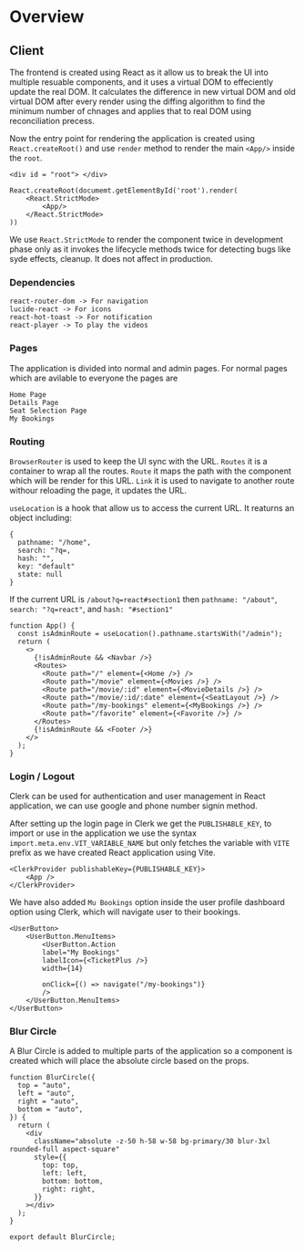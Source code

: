 # Overview



## Client

The frontend is created using React as it allow us to break the UI into multiple resuable components, and it uses a virtual DOM to effeciently update the real DOM. It calculates the difference in new virtual DOM and old virtual DOM after every render using the diffing algorithm to find the minimum number of chnages and applies that to real DOM using reconciliation precess.

Now the entry point for rendering the application is created using `React.createRoot()` and use `render` method to render the main `<App/>` inside the `root`.

```
<div id = "root"> </div>

React.createRoot(documemt.getElementById('root').render(
    <React.StrictMode>
        <App/>
    </React.StrictMode>
))
```

We use `React.StrictMode` to render the component twice in development phase only as it invokes the lifecycle methods twice for detecting bugs like syde effects, cleanup. It does not affect in production.

### Dependencies

```
react-router-dom -> For navigation
lucide-react -> For icons
react-hot-toast -> For notification
react-player -> To play the videos
```


### Pages

The application is divided into normal and admin pages. For normal pages which are avilable to everyone the pages are 
```
Home Page
Details Page
Seat Selection Page
My Bookings
```

### Routing

`BrowserRouter` is used to keep the UI sync with the URL.
`Routes` it is a container to wrap all the routes.
`Route` it maps the path with the component which will be render for this URL.
`Link` it is used to navigate to another route withour reloading the page, it updates the URL.

`useLocation` is a hook that allow us to access the current URL. It reaturns an object including: 

```
{
  pathname: "/home",
  search: "?q=,
  hash: "",
  key: "default"
  state: null
}

```
If the current URL is `/about?q=react#section1` then `pathname: "/about"`,  `search: "?q=react"`, and `hash: "#section1"`

```
function App() {
  const isAdminRoute = useLocation().pathname.startsWith("/admin");
  return (
    <>
      {!isAdminRoute && <Navbar />}
      <Routes>
        <Route path="/" element={<Home />} />
        <Route path="/movie" element={<Movies />} />
        <Route path="/movie/:id" element={<MovieDetails />} />
        <Route path="/movie/:id/:date" element={<SeatLayout />} />
        <Route path="/my-bookings" element={<MyBookings />} />
        <Route path="/favorite" element={<Favorite />} />
      </Routes>
      {!isAdminRoute && <Footer />}
    </>
  );
}
```

### Login / Logout

Clerk can be used for authentication and user management in React application, we can use google and phone number signin method.

After setting up the login page in Clerk we get the `PUBLISHABLE_KEY`, to import or use in the application we use the syntax `import.meta.env.VIT_VARIABLE_NAME` but only fetches the variable with `VITE` prefix as we have created React application using Vite.

```
<ClerkProvider publishableKey={PUBLISHABLE_KEY}>
    <App />
</ClerkProvider>
```

We have also added `Mu Bookings` option inside the user profile dashboard option using Clerk, which will navigate user to their bookings.

```
<UserButton>
    <UserButton.MenuItems>
        <UserButton.Action
        label="My Bookings"
        labelIcon={<TicketPlus />}
        width={14}

        onClick={() => navigate("/my-bookings")}
        />
    </UserButton.MenuItems>
</UserButton>
```

### Blur Circle

A Blur Circle is added to multiple parts of the application so a component is created which will place the absolute circle based on the props.
```
function BlurCircle({
  top = "auto",
  left = "auto",
  right = "auto",
  bottom = "auto",
}) {
  return (
    <div
      className="absolute -z-50 h-58 w-58 bg-primary/30 blur-3xl rounded-full aspect-square"
      style={{
        top: top,
        left: left,
        bottom: bottom,
        right: right,
      }}
    ></div>
  );
}

export default BlurCircle;
```
